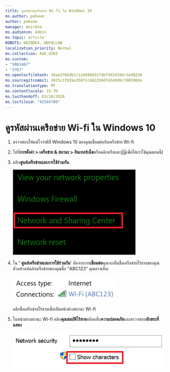 ```yaml
---
title: ดูรหัสผ่านเครือข่าย Wi-fi ใน Windows 10
ms.author: pebaum
author: pebaum
manager: mnirkhe
ms.audience: Admin
ms.topic: article
ROBOTS: NOINDEX, NOFOLLOW
localization_priority: Normal
ms.collection: Adm_O365
ms.custom:
- "9001467"
- "3767"
ms.openlocfilehash: 26ae276bdb1c12eb96832fdbf9d243ddc1ed0250
ms.sourcegitcommit: d925c1fd1be35071cd422b9d7e5ddd6c700590de
ms.translationtype: MT
ms.contentlocale: th-TH
ms.lasthandoff: 03/10/2020
ms.locfileid: "42584709"
---
```

# <a name="view-wi-fi-network-password-in-windows-10"></a>ดูรหัสผ่านเครือข่าย Wi-fi ใน Windows 10

1. ตรวจสอบให้แน่ใจว่าพีซี Windows 10 ของคุณเชื่อมต่อกับเครือข่าย Wi-fi

2. ไปที่**การตั้งค่า > เครือข่าย & สถานะ > อินเทอร์เน็ต**หรือคลิกหรือแตะ[ที่นี่](ms-settings:network?activationSource=GetHelp)เพื่อให้เราใช้คุณตอนนี้)

3. คลิก**ศูนย์เครือข่ายและการใช้ร่วมกัน**.

    ![ศูนย์เครือข่ายและการใช้งานร่วมกัน](media/network-sharing-center.png)

4. ใน **' ศูนย์เครือข่ายและการใช้ร่วมกัน**' ถัดจากการ**เชื่อมต่อ**คุณจะเห็นชื่อเครือข่ายไร้สายของคุณ ตัวอย่างเช่นถ้าเครือข่ายของคุณชื่อ "ABC123" คุณอาจเห็น:

    ![การเชื่อมต่อเครือข่าย](media/network-connections.png)

    คลิกชื่อเครือข่ายไร้สายเพื่อเปิดหน้าต่างสถานะ Wi-fi 

5. ในหน้าต่างสถานะ Wi-fi คลิก**คุณสมบัติไร้สาย**คลิกแท็บ**ความปลอดภัย**และตรวจสอบ**อักขระที่แสดง**

    ![แสดงอักขระรหัสผ่าน Wi-fi](media/show-password-characters.png)

